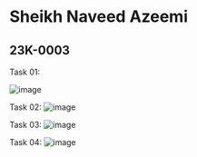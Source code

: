 # Sheikh Naveed Azeemi
## 23K-0003

Task 01:

![image](https://github.com/NaveedShk/PfFall23/assets/142867585/fa909500-b4ee-49fd-9098-e10ffb957691)

Task 02:
![image](https://github.com/NaveedShk/PfFall23/assets/142867585/72490f09-7d31-47f4-b10a-fb09d1022a8c)

Task 03:
![image](https://github.com/NaveedShk/PfFall23/assets/142867585/55509163-1375-4341-9dc8-e043bdd45293)

Task 04:
![image](https://github.com/NaveedShk/PfFall23/assets/142867585/aa265143-270e-4091-865a-58fd44d0b83a)




